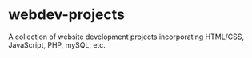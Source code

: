 # webdev-projects
A collection of website development projects incorporating HTML/CSS, JavaScript, PHP, mySQL, etc.

